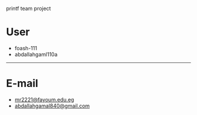 printf team project
# User
- foash-111
- abdallahgaml110a
-------------------------------
# E-mail
- mr2221@fayoum.edu.eg
- abdallahgamal840@gmail.com

